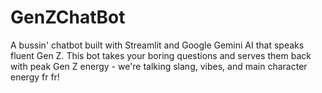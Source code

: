 # GenZChatBot
A bussin' chatbot built with Streamlit and Google Gemini AI that speaks fluent Gen Z. This bot takes your boring questions and serves them back with peak Gen Z energy - we're talking slang, vibes, and main character energy fr fr!
